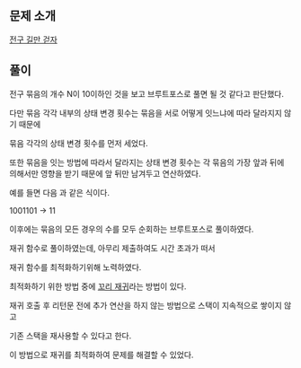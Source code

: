 ## 문제 소개

[전구 길만 걷자](https://www.acmicpc.net/problem/17359)

## 풀이

전구 묶음의 개수 N이 10이하인 것을 보고 브루트포스로 풀면 될 것 같다고 판단했다.

다만 묶음 각각 내부의 상태 변경 횟수는 묶음을 서로 어떻게 잇느냐에 따라 달라지지 않기 때문에

묶음 각각의 상태 변경 횟수를 먼저 세었다.

또한 묶음을 잇는 방법에 따라서 달라지는 상태 변경 횟수는 각 묶음의 가장 앞과 뒤에 의해서만 영향을 받기 때문에 앞 뒤만 남겨두고 연산하였다.

예를 들면 다음 과 같은 식이다.

1001101 -> 11

이후에는 묶음의 모든 경우의 수를 모두 순회하는 브루트포스로 풀이하였다.

재귀 함수로 풀이하였는데, 아무리 제출하여도 시간 초과가 떠서

재귀 함수를 최적화하기위해 노력하였다.

최적화하기 위한 방법 중에 [꼬리 재귀](https://bozeury.tistory.com/entry/%EA%BC%AC%EB%A6%AC-%EC%9E%AC%EA%B7%80-%EC%B5%9C%EC%A0%81%ED%99%94Tail-Recursion)라는 방법이 있다.

재귀 호출 후 리턴문 전에 추가 연산을 하지 않는 방법으로 스택이 지속적으로 쌓이지 않고

기존 스택을 재사용할 수 있다고 한다.

이 방법으로 재귀를 최적화하여 문제를 해결할 수 있었다.

